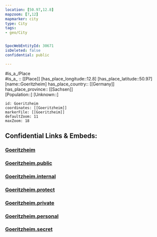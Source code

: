 ```yaml
---
location: [50.97,12.8] 
mapzoom: [7,12] 
mapmarker: city 
type: City
tags:
- geo/City


SpocWebEntityId: 30671
isDeleted: false
confidential: public

---
```

#is_a_/Place  
#is_a_ :: [[Place]] 
[has_place_longitude::12.8] 
[has_place_latitude::50.97] 
[name::Goeritzheim] 
has_place_country:: [[Germany]]  
has_place_province:: [[Sachsen]]  
[Population::] 
[Unknown::] 


```leaflet
id: Goeritzheim
coordinates: [[Goeritzheim]] 
markerFile: [[Goeritzheim]] 
defaultZoom: 11 
maxZoom: 18
```


## Confidential Links & Embeds: 

### [Goeritzheim](/_Standards/Earth/Continent/Europe/Europe~Central/Germany/Germany~East/Sachsen/counties~Sachsen/Mittelsachsen/cities~Mittelsachsen/Lunzenau/City/Goeritzheim.md) 

### [Goeritzheim.public](/_public/Earth/Continent/Europe/Europe~Central/Germany/Germany~East/Sachsen/counties~Sachsen/Mittelsachsen/cities~Mittelsachsen/Lunzenau/City/Goeritzheim.public.md) 

### [Goeritzheim.internal](/_internal/Earth/Continent/Europe/Europe~Central/Germany/Germany~East/Sachsen/counties~Sachsen/Mittelsachsen/cities~Mittelsachsen/Lunzenau/City/Goeritzheim.internal.md) 

### [Goeritzheim.protect](/_protect/Earth/Continent/Europe/Europe~Central/Germany/Germany~East/Sachsen/counties~Sachsen/Mittelsachsen/cities~Mittelsachsen/Lunzenau/City/Goeritzheim.protect.md) 

### [Goeritzheim.private](/_private/Earth/Continent/Europe/Europe~Central/Germany/Germany~East/Sachsen/counties~Sachsen/Mittelsachsen/cities~Mittelsachsen/Lunzenau/City/Goeritzheim.private.md) 

### [Goeritzheim.personal](/_personal/Earth/Continent/Europe/Europe~Central/Germany/Germany~East/Sachsen/counties~Sachsen/Mittelsachsen/cities~Mittelsachsen/Lunzenau/City/Goeritzheim.personal.md) 

### [Goeritzheim.secret](/_secret/Earth/Continent/Europe/Europe~Central/Germany/Germany~East/Sachsen/counties~Sachsen/Mittelsachsen/cities~Mittelsachsen/Lunzenau/City/Goeritzheim.secret.md)

